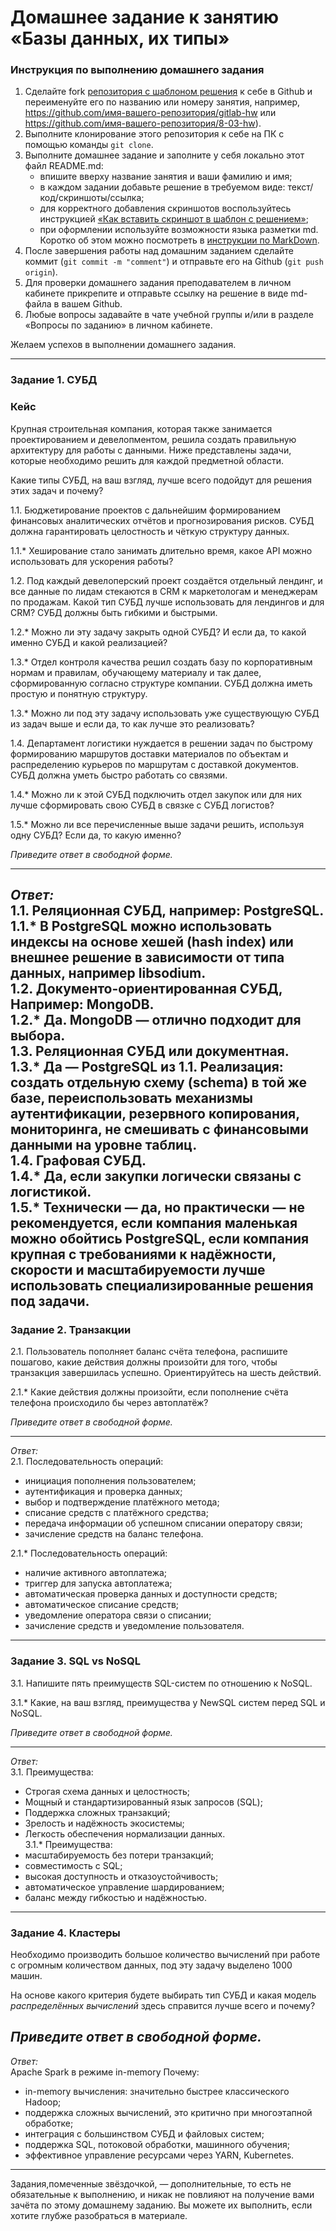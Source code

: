 # Домашнее задание к занятию «Базы данных, их типы»

### Инструкция по выполнению домашнего задания

1. Сделайте fork [репозитория c шаблоном решения](https://github.com/netology-code/sys-pattern-homework) к себе в Github и переименуйте его по названию или номеру занятия, например, https://github.com/имя-вашего-репозитория/gitlab-hw или https://github.com/имя-вашего-репозитория/8-03-hw).
2. Выполните клонирование этого репозитория к себе на ПК с помощью команды `git clone`.
3. Выполните домашнее задание и заполните у себя локально этот файл README.md:
    - впишите вверху название занятия и ваши фамилию и имя;
    - в каждом задании добавьте решение в требуемом виде: текст/код/скриншоты/ссылка;
    - для корректного добавления скриншотов воспользуйтесь инструкцией [«Как вставить скриншот в шаблон с решением»](https://github.com/netology-code/sys-pattern-homework/blob/main/screen-instruction.md);
    - при оформлении используйте возможности языка разметки md. Коротко об этом можно посмотреть в [инструкции по MarkDown](https://github.com/netology-code/sys-pattern-homework/blob/main/md-instruction.md).
4. После завершения работы над домашним заданием сделайте коммит (`git commit -m "comment"`) и отправьте его на Github (`git push origin`).
5. Для проверки домашнего задания преподавателем в личном кабинете прикрепите и отправьте ссылку на решение в виде md-файла в вашем Github.
6. Любые вопросы задавайте в чате учебной группы и/или в разделе «Вопросы по заданию» в личном кабинете.

Желаем успехов в выполнении домашнего задания.

---

### Задание 1. СУБД

### Кейс
Крупная строительная компания, которая также занимается проектированием и девелопментом, решила создать
правильную архитектуру для работы с данными. Ниже представлены задачи, которые необходимо решить для
каждой предметной области.

Какие типы СУБД, на ваш взгляд, лучше всего подойдут для решения этих задач и почему?

1.1. Бюджетирование проектов с дальнейшим формированием финансовых аналитических отчётов и прогнозирования рисков.
СУБД должна гарантировать целостность и чёткую структуру данных.

1.1.* Хеширование стало занимать длительно время, какое API можно использовать для ускорения работы?

1.2. Под каждый девелоперский проект создаётся отдельный лендинг, и все данные по лидам стекаются в CRM к
маркетологам и менеджерам по продажам. Какой тип СУБД лучше использовать для лендингов и для CRM?
СУБД должны быть гибкими и быстрыми.

1.2.* Можно ли эту задачу закрыть одной СУБД? И если да, то какой именно СУБД и какой реализацией?

1.3.* Отдел контроля качества решил создать базу по корпоративным нормам и правилам, обучающему материалу
и так далее, сформированную согласно структуре компании. СУБД должна иметь простую и понятную структуру.

1.3.* Можно ли под эту задачу использовать уже существующую СУБД из задач выше и если да, то как лучше это
реализовать?

1.4. Департамент логистики нуждается в решении задач по быстрому формированию маршрутов доставки материалов
по объектам и распределению курьеров по маршрутам с доставкой документов. СУБД должна уметь быстро работать
со связями.

1.4.* Можно ли к этой СУБД подключить отдел закупок или для них лучше сформировать свою СУБД в связке с СУБД
логистов?

1.5.* Можно ли все перечисленные выше задачи решить, используя одну СУБД? Если да, то какую именно?

*Приведите ответ в свободной форме.*

---

*Ответ:*  
1.1. Реляционная СУБД, например: PostgreSQL.  
1.1.\* В PostgreSQL можно использовать индексы на основе хешей (hash index) или внешнее решение в зависимости от типа данных, например libsodium.  
1.2. Документо-ориентированная СУБД, Например: MongoDB.  
1.2.\* Да. MongoDB — отлично подходит для выбора.  
1.3. Реляционная СУБД или документная.  
1.3.\* Да — PostgreSQL из 1.1. Реализация: создать отдельную схему (schema) в той же базе, переиспользовать механизмы аутентификации, резервного копирования, мониторинга, не смешивать с финансовыми данными на уровне таблиц.  
1.4. Графовая СУБД.  
1.4.\* Да, если закупки логически связаны с логистикой.  
1.5.\* Технически — да, но практически — не рекомендуется, если компания маленькая можно обойтись PostgreSQL, если компания крупная с требованиями к надёжности, скорости и масштабируемости лучше использовать специализированные решения под задачи.  
---

### Задание 2. Транзакции

2.1. Пользователь пополняет баланс счёта телефона, распишите пошагово, какие действия должны произойти для того, чтобы
транзакция завершилась успешно. Ориентируйтесь на шесть действий.

2.1.* Какие действия должны произойти, если пополнение счёта телефона происходило бы через автоплатёж?

*Приведите ответ в свободной форме.*  

---
*Ответ:*  
2.1. Последовательность операций:  
- инициация пополнения пользователем;  
- аутентификация и проверка данных;  
- выбор и подтверждение платёжного метода;  
- списание средств с платёжного средства;  
- передача информации об успешном списании оператору связи;  
- зачисление средств на баланс телефона.  

2.1.* Последовательность операций:  
- наличие активного автоплатежа;  
- триггер для запуска автоплатежа;  
- автоматическая проверка данных и доступности средств;  
- автоматическое списание средств;  
- уведомление оператора связи о списании;  
- зачисление средств и уведомление пользователя.  
---

### Задание 3. SQL vs NoSQL

3.1. Напишите пять преимуществ SQL-систем по отношению к NoSQL.

3.1.* Какие, на ваш взгляд, преимущества у NewSQL систем перед SQL и NoSQL.

*Приведите ответ в свободной форме.*  

---
*Ответ:*  
3.1. Преимущества:  
- Строгая схема данных и целостность;  
- Мощный и стандартизированный язык запросов (SQL);  
- Поддержка сложных транзакций;  
- Зрелость и надёжность экосистемы;  
- Легкость обеспечения нормализации данных.  
3.1.*  Преимущества:  
- масштабируемость без потери транзакций;  
- совместимость с SQL;  
- высокая доступность и отказоустойчивость;  
- автоматическое управление шардированием;  
- баланс между гибкостью и надёжностью.  
---

### Задание 4. Кластеры

Необходимо производить большое количество вычислений при работе с огромным количеством данных, под эту задачу
выделено 1000 машин.

На основе какого критерия будете выбирать тип СУБД и какая модель *распределённых вычислений*
здесь справится лучше всего и почему?

*Приведите ответ в свободной форме.*  
---
*Ответ:*  
Apache Spark в режиме in-memory
Почему:  
- in-memory вычисления: значительно быстрее классического Hadoop;  
- поддержка сложных вычислений, это критично при многоэтапной обработке;  
- интеграция с большинством СУБД и файловых систем;  
- поддержка SQL, потоковой обработки, машинного обучения;  
- эффективное управление ресурсами через YARN, Kubernetes.  



---

Задания,помеченные звёздочкой, — дополнительные, то есть не обязательные к выполнению, и никак не повлияют на получение вами зачёта по этому домашнему заданию. Вы можете их выполнить, если хотите глубже разобраться в материале.